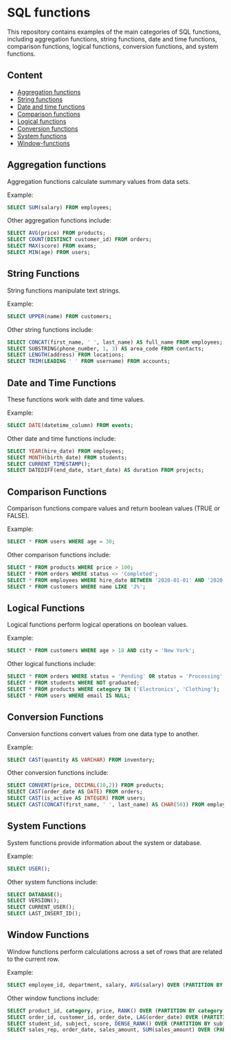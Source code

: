 # SQL functions

This repository contains examples of the main categories of SQL functions, including aggregation functions, string functions, date and time functions, comparison functions, logical functions, conversion functions, and system functions.

## Content

- [Aggregation functions](#aggregation-functions)
- [String functions](#string-functions)
- [Date and time functions](#date-and-time-functions)
- [Comparison functions](#comparison-functions)
- [Logical functions](#logical-functions)
- [Conversion functions](#conversion-functions)
- [System functions](#system-functions)
- [Window-functions](#window-functions)
  
## Aggregation functions
Aggregation functions calculate summary values ​​from data sets.

Example:
```sql
SELECT SUM(salary) FROM employees;
```
Other aggregation functions include:
```sql
SELECT AVG(price) FROM products;
SELECT COUNT(DISTINCT customer_id) FROM orders;
SELECT MAX(score) FROM exams;
SELECT MIN(age) FROM users;
```
## String Functions
String functions manipulate text strings.

Example:
```sql
SELECT UPPER(name) FROM customers;
```
Other string functions include:
```sql
SELECT CONCAT(first_name, ' ', last_name) AS full_name FROM employees;
SELECT SUBSTRING(phone_number, 1, 3) AS area_code FROM contacts;
SELECT LENGTH(address) FROM locations;
SELECT TRIM(LEADING ' ' FROM username) FROM accounts;
```
## Date and Time Functions
These functions work with date and time values.

Example:
```sql
SELECT DATE(datetime_column) FROM events;
```
Other date and time functions include:
```sql
SELECT YEAR(hire_date) FROM employees;
SELECT MONTH(birth_date) FROM students;
SELECT CURRENT_TIMESTAMP();
SELECT DATEDIFF(end_date, start_date) AS duration FROM projects;
```
## Comparison Functions
Comparison functions compare values and return boolean values (TRUE or FALSE).

Example:
```sql
SELECT * FROM users WHERE age = 30;
```
Other comparison functions include:
```sql
SELECT * FROM products WHERE price > 100;
SELECT * FROM orders WHERE status <> 'Completed';
SELECT * FROM employees WHERE hire_date BETWEEN '2020-01-01' AND '2020-12-31';
SELECT * FROM customers WHERE name LIKE 'J%';
```
## Logical Functions
Logical functions perform logical operations on boolean values.

Example:
```sql
SELECT * FROM customers WHERE age > 18 AND city = 'New York';
```
Other logical functions include:
```sql
SELECT * FROM orders WHERE status = 'Pending' OR status = 'Processing';
SELECT * FROM students WHERE NOT graduated;
SELECT * FROM products WHERE category IN ('Electronics', 'Clothing');
SELECT * FROM users WHERE email IS NULL;
```
## Conversion Functions
Conversion functions convert values from one data type to another.

Example:
```sql
SELECT CAST(quantity AS VARCHAR) FROM inventory;
```
Other conversion functions include:
```sql
SELECT CONVERT(price, DECIMAL(10,2)) FROM products;
SELECT CAST(order_date AS DATE) FROM orders;
SELECT CAST(is_active AS INTEGER) FROM users;
SELECT CAST(CONCAT(first_name, ' ', last_name) AS CHAR(50)) FROM employees;
```
## System Functions
System functions provide information about the system or database.

Example:
```sql
SELECT USER();
```
Other system functions include:
```sql
SELECT DATABASE();
SELECT VERSION();
SELECT CURRENT_USER();
SELECT LAST_INSERT_ID();
```
## Window Functions
Window functions perform calculations across a set of rows that are related to the current row.

Example:
```sql
SELECT employee_id, department, salary, AVG(salary) OVER (PARTITION BY department) AS avg_department_salary FROM employees;
```
Other window functions include:
```sql
SELECT product_id, category, price, RANK() OVER (PARTITION BY category ORDER BY price DESC) AS price_rank FROM products;
SELECT order_id, customer_id, order_date, LAG(order_date) OVER (PARTITION BY customer_id ORDER BY order_date) AS previous_order_date FROM orders;
SELECT student_id, subject, score, DENSE_RANK() OVER (PARTITION BY subject ORDER BY score DESC) AS subject_rank FROM exam_results;
SELECT sales_rep, order_date, sales_amount, SUM(sales_amount) OVER (PARTITION BY sales_rep ORDER BY order_date) AS running_total FROM sales;
```
